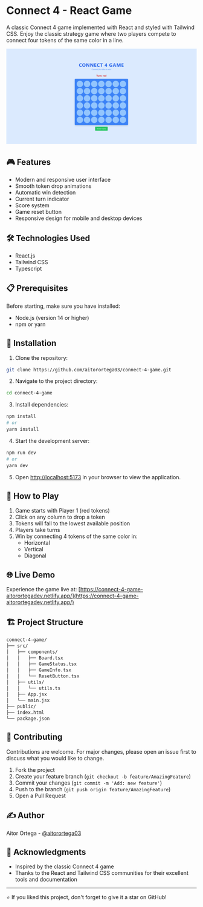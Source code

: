 # Connect 4 - React Game

A classic Connect 4 game implemented with React and styled with Tailwind CSS. Enjoy the classic strategy game where two players compete to connect four tokens of the same color in a line.

![Connect 4 Game Preview](./public/preview.png)

## 🎮 Features

- Modern and responsive user interface
- Smooth token drop animations
- Automatic win detection
- Current turn indicator
- Score system
- Game reset button
- Responsive design for mobile and desktop devices

## 🛠️ Technologies Used

- React.js
- Tailwind CSS
- Typescript

## 📋 Prerequisites

Before starting, make sure you have installed:

- Node.js (version 14 or higher)
- npm or yarn

## 🚀 Installation

1. Clone the repository:
```bash
git clone https://github.com/aitorortega03/connect-4-game.git
```

2. Navigate to the project directory:
```bash
cd connect-4-game
```

3. Install dependencies:
```bash
npm install
# or
yarn install
```

4. Start the development server:
```bash
npm run dev
# or
yarn dev
```

5. Open [http://localhost:5173](http://localhost:5173) in your browser to view the application.

## 🎯 How to Play

1. Game starts with Player 1 (red tokens)
2. Click on any column to drop a token
3. Tokens will fall to the lowest available position
4. Players take turns
5. Win by connecting 4 tokens of the same color in:
   - Horizontal
   - Vertical
   - Diagonal

## 🌐 Live Demo

Experience the game live at: [https://connect-4-game-aitorortegadev.netlify.app/](https://connect-4-game-aitorortegadev.netlify.app/)

## 🏗️ Project Structure

```
connect-4-game/
├── src/
│   ├── components/
│   │   ├── Board.tsx
│   │   ├── GameStatus.tsx
│   │   ├── GameInfo.tsx
│   │   └── ResetButton.tsx
│   ├── utils/
│   │   └── utils.ts
│   ├── App.jsx
│   └── main.jsx
├── public/
├── index.html
└── package.json
```

## 🤝 Contributing

Contributions are welcome. For major changes, please open an issue first to discuss what you would like to change.

1. Fork the project
2. Create your feature branch (`git checkout -b feature/AmazingFeature`)
3. Commit your changes (`git commit -m 'Add: new feature'`)
4. Push to the branch (`git push origin feature/AmazingFeature`)
5. Open a Pull Request


## ✍️ Author

Aitor Ortega - [@aitorortega03](https://github.com/aitorortega03)

## 🎉 Acknowledgments

- Inspired by the classic Connect 4 game
- Thanks to the React and Tailwind CSS communities for their excellent tools and documentation

---

⭐️ If you liked this project, don't forget to give it a star on GitHub!